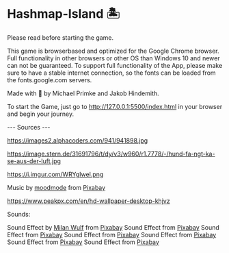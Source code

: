# Hashmap-Island 🏝️

Please read before starting the game.

This game is browserbased and optimized for the Google Chrome browser. Full functionality in other browsers or other OS than Windows 10 and newer can not be guaranteed.
To support full functionality of the App, please make sure to have a stable internet connection, so the fonts can be loaded from the fonts.google.com servers.

Made with 🤍 by Michael Primke and Jakob Hindemith.

To start the Game, just go to http://127.0.0.1:5500/index.html in your browser and begin your journey.


--- Sources ---

https://images2.alphacoders.com/941/941898.jpg

https://image.stern.de/31691796/t/dy/v3/w960/r1.7778/-/hund-fa-ngt-ka-se-aus-der-luft.jpg

https://i.imgur.com/WRYgIwel.png

Music by <a href="https://pixabay.com/users/moodmode-33139253/?utm_source=link-attribution&utm_medium=referral&utm_campaign=music&utm_content=138828">moodmode</a> from <a href="https://pixabay.com//?utm_source=link-attribution&utm_medium=referral&utm_campaign=music&utm_content=138828">Pixabay</a>

https://www.peakpx.com/en/hd-wallpaper-desktop-khjvz

Sounds:

Sound Effect by <a href="https://pixabay.com/de/users/milanwulf-2066474/?utm_source=link-attribution&utm_medium=referral&utm_campaign=music&utm_content=166327">Milan Wulf</a> from <a href="https://pixabay.com//?utm_source=link-attribution&utm_medium=referral&utm_campaign=music&utm_content=166327">Pixabay</a>
Sound Effect from <a href="https://pixabay.com/sound-effects/?utm_source=link-attribution&utm_medium=referral&utm_campaign=music&utm_content=6104">Pixabay</a>
Sound Effect from <a href="https://pixabay.com/?utm_source=link-attribution&utm_medium=referral&utm_campaign=music&utm_content=23688">Pixabay</a>
Sound Effect from <a href="https://pixabay.com/sound-effects/?utm_source=link-attribution&utm_medium=referral&utm_campaign=music&utm_content=14418">Pixabay</a>
Sound Effect from <a href="https://pixabay.com/sound-effects/?utm_source=link-attribution&utm_medium=referral&utm_campaign=music&utm_content=7058">Pixabay</a>
Sound Effect from <a href="https://pixabay.com/sound-effects/?utm_source=link-attribution&utm_medium=referral&utm_campaign=music&utm_content=82825">Pixabay</a>
Sound Effect from <a href="https://pixabay.com/sound-effects/?utm_source=link-attribution&utm_medium=referral&utm_campaign=music&utm_content=68338">Pixabay</a>
